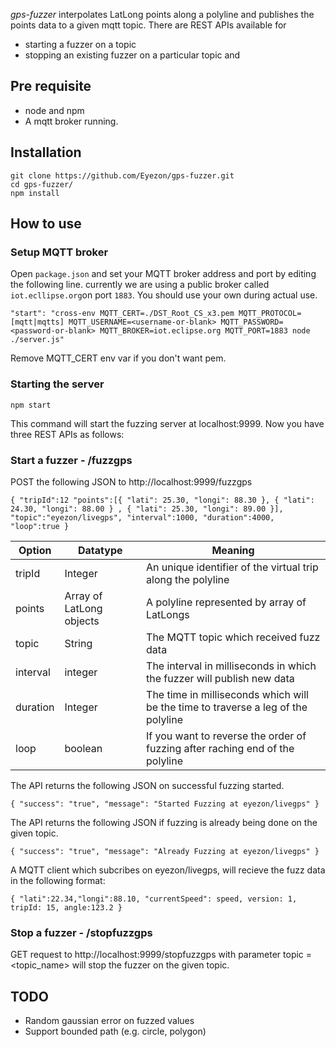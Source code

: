 *gps-fuzzer* interpolates LatLong points along a polyline and publishes the points data to a given mqtt topic. There are REST APIs available for 

* starting a fuzzer on a topic
* stopping an existing fuzzer on a particular topic and 


## Pre requisite

* node and npm
* A mqtt broker running.


## Installation

```
git clone https://github.com/Eyezon/gps-fuzzer.git
cd gps-fuzzer/
npm install
```

## How to use

### Setup MQTT broker

Open `package.json` and set your MQTT broker address and port by editing the following line. currently we are using a public broker called `iot.ecllipse.org`on port `1883`. You should use your own during actual use.

`"start": "cross-env MQTT_CERT=./DST_Root_CS_x3.pem MQTT_PROTOCOL=[mqtt|mqtts] MQTT_USERNAME=<username-or-blank> MQTT_PASSWORD=<password-or-blank> MQTT_BROKER=iot.eclipse.org MQTT_PORT=1883 node ./server.js"`

Remove MQTT_CERT env var if you don't want pem.

### Starting the server

`npm start`

This command will start the fuzzing server at localhost:9999. Now you have three REST APIs as follows:


### Start a fuzzer - /fuzzgps

POST the following JSON to http://localhost:9999/fuzzgps

`
    {
        "tripId":12
        "points":[{ "lati": 25.30, "longi": 88.30 }, { "lati": 24.30, "longi": 88.00 } , { "lati": 25.30, "longi": 89.00 }],
        "topic":"eyezon/livegps",
        "interval":1000,
        "duration":4000,
        "loop":true
    }
`


| Option | Datatype | Meaning |
|--------|--------|---------|
| tripId   | Integer  | An unique identifier of the virtual trip along the polyline|
| points   | Array of LatLong objects | A polyline represented by array of LatLongs|
| topic    | String   | The MQTT topic which received fuzz data |
| interval | integer  | The interval in milliseconds in which the fuzzer will publish new data |
| duration | Integer  | The time in milliseconds which will be the time to traverse a leg of the polyline|
| loop     | boolean  | If you want to reverse the order of fuzzing after raching end of the polyline |



The API returns the following JSON on successful fuzzing started.

`{ "success": "true", "message": "Started Fuzzing at eyezon/livegps" } `

The API returns the following JSON if fuzzing is already being done on the given topic.

`{ "success": "true", "message": "Already Fuzzing at eyezon/livegps" } `


A MQTT client which subcribes on eyezon/livegps, will recieve the fuzz data in the following format:

`{ "lati":22.34,"longi":88.10, "currentSpeed": speed, version: 1, tripId: 15, angle:123.2 }`




### Stop a fuzzer - /stopfuzzgps

GET request to http://localhost:9999/stopfuzzgps with parameter topic = <topic_name> will stop the fuzzer on the given topic.



## TODO

* Random gaussian error on fuzzed values
* Support bounded path  (e.g. circle, polygon)
